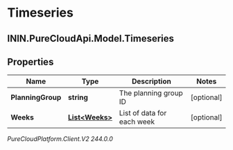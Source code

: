 # Timeseries

## ININ.PureCloudApi.Model.Timeseries

## Properties

|Name | Type | Description | Notes|
|------------ | ------------- | ------------- | -------------|
| **PlanningGroup** | **string** | The planning group ID | [optional] |
| **Weeks** | [**List&lt;Weeks&gt;**](Weeks) | List of data for each week | [optional] |



_PureCloudPlatform.Client.V2 244.0.0_
